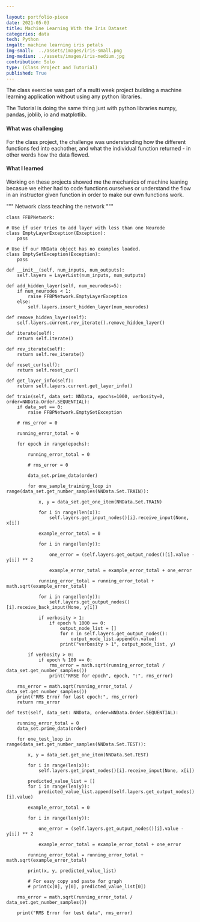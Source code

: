 ```yaml
---

layout: portfolio-piece
date: 2021-05-03
title: Machine Learning With the Iris Dataset
categories: data
tech: Python
imgalt: machine learning iris petals
img-small:  ../assets/images/iris-small.png
img-medium: ../assets/images/iris-medium.jpg
contribution: Solo
type: (Class Project and Tutorial)
published: True
---
```


The class exercise was part of a multi week project building a machine learning application without using any python libraries.

The Tutorial is doing the same thing just with python libraries numpy, pandas, joblib, io and matplotlib.

#### What was challenging
For the class project, the challenge was understanding how the different functions fed into eachother, and what the individual function returned - in other words how the data flowed.

#### What I learned
Working on these projects showed me the mechanics of machine leaning becasue we either had to code functions ourselves or understand the flow in an instructor given function in order to make our own functions work.

""" Network class
    teaching the network
"""

  
    class FFBPNetwork:

    # Use if user tries to add layer with less than one Neurode
    class EmptyLayerException(Exception):
        pass

    # Use if our NNData object has no examples loaded.
    class EmptySetException(Exception):
        pass

    def __init__(self, num_inputs, num_outputs):
        self.layers = LayerList(num_inputs, num_outputs)

    def add_hidden_layer(self, num_neurodes=5):
        if num_neurodes < 1:
            raise FFBPNetwork.EmptyLayerException
        else:
            self.layers.insert_hidden_layer(num_neurodes)

    def remove_hidden_layer(self):
        self.layers.current.rev_iterate().remove_hidden_layer()

    def iterate(self):
        return self.iterate()

    def rev_iterate(self):
        return self.rev_iterate()

    def reset_cur(self):
        return self.reset_cur()

    def get_layer_info(self):
        return self.layers.current.get_layer_info()

    def train(self, data_set: NNData, epochs=1000, verbosity=0, order=NNData.Order.SEQUENTIAL):
        if data_set == 0:
            raise FFBPNetwork.EmptySetException

        # rms_error = 0

        running_error_total = 0

        for epoch in range(epochs):

            running_error_total = 0

            # rms_error = 0

            data_set.prime_data(order)

            for one_sample_training_loop in range(data_set.get_number_samples(NNData.Set.TRAIN)):

                x, y = data_set.get_one_item(NNData.Set.TRAIN)

                for i in range(len(x)):
                    self.layers.get_input_nodes()[i].receive_input(None, x[i])

                example_error_total = 0

                for i in range(len(y)):

                    one_error = (self.layers.get_output_nodes()[i].value - y[i]) ** 2

                    example_error_total = example_error_total + one_error

                running_error_total = running_error_total + math.sqrt(example_error_total)

                for i in range(len(y)):
                    self.layers.get_output_nodes()[i].receive_back_input(None, y[i])

                if verbosity > 1:
                    if epoch % 1000 == 0:
                        output_node_list = []
                        for n in self.layers.get_output_nodes():
                            output_node_list.append(n.value)
                        print("verbosity > 1", output_node_list, y)

            if verbosity > 0:
                if epoch % 100 == 0:
                    rms_error = math.sqrt(running_error_total / data_set.get_number_samples())
                    print("RMSE for epoch", epoch, ":", rms_error)

        rms_error = math.sqrt(running_error_total / data_set.get_number_samples())
        print("RMS Error for last epoch:", rms_error)
        return rms_error

    def test(self, data_set: NNData, order=NNData.Order.SEQUENTIAL):

        running_error_total = 0
        data_set.prime_data(order)

        for one_test_loop in range(data_set.get_number_samples(NNData.Set.TEST)):

            x, y = data_set.get_one_item(NNData.Set.TEST)

            for i in range(len(x)):
                self.layers.get_input_nodes()[i].receive_input(None, x[i])

            predicted_value_list = []
            for i in range(len(y)):
                predicted_value_list.append(self.layers.get_output_nodes()[i].value)

            example_error_total = 0

            for i in range(len(y)):

                one_error = (self.layers.get_output_nodes()[i].value - y[i]) ** 2

                example_error_total = example_error_total + one_error

            running_error_total = running_error_total + math.sqrt(example_error_total)

            print(x, y, predicted_value_list)

            # For easy copy and paste for graph
            # print(x[0], y[0], predicted_value_list[0])

        rms_error = math.sqrt(running_error_total / data_set.get_number_samples())

        print("RMS Error for test data", rms_error)


